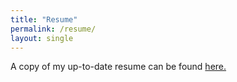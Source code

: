 ```yaml
---
title: "Resume"
permalink: /resume/
layout: single
---
```


A copy of my up-to-date resume can be found [here.](https://nvmcastanheira.github.io/assets/documents/Nuno_Resume_2024_2025_AP.pdf)